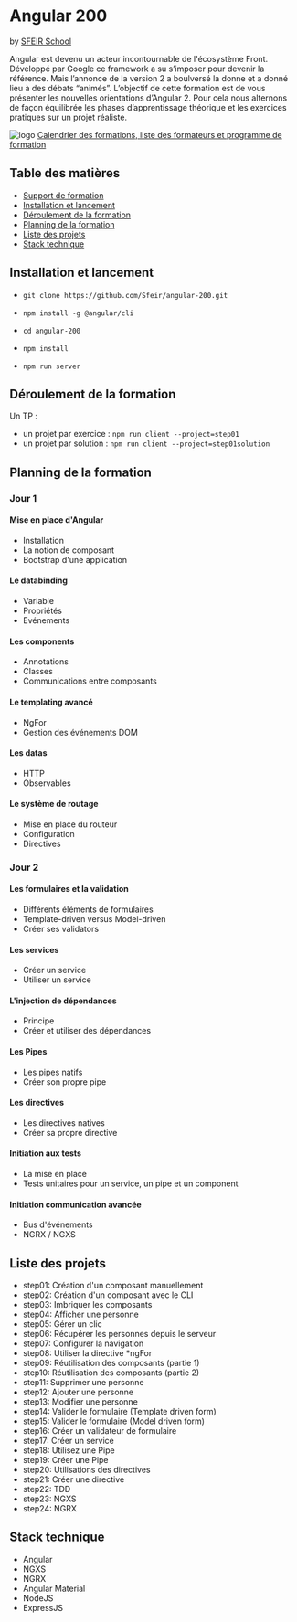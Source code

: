 # Angular 200
by [SFEIR School](https://www.sfeir.com/formation/school/)

Angular est devenu un acteur incontournable de l'écosystème Front. Développé par Google ce framework a su s’imposer pour devenir la référence. Mais l’annonce de la version 2 a boulversé la donne et a donné lieu à des débats “animés”. L’objectif de cette formation est de vous présenter les nouvelles orientations d’Angular 2. Pour cela nous alternons de façon équilibrée les phases d’apprentissage théorique et les exercices pratiques sur un projet réaliste.




![logo](https://www.sfeir.com/img/school/formations/Angular%20200.png)
[Calendrier des formations, liste des formateurs et programme de formation](https://www.sfeir.com/formation/school/angular-200/)

## Table des matières

  * [Support de formation](https://github.com/Sfeir/angular2-200/blob/step-01/support.pdf)
  * [Installation et lancement](Installation-et-lancement)
  * [Déroulement de la formation](#déroulement-de-la-formation)
  * [Planning de la formation](Planning-de-la-formation)
  * [Liste des projets](Liste-des-projets)
  * [Stack technique](#stack-technique)

## Installation et lancement

  * `git clone https://github.com/Sfeir/angular-200.git`
  * `npm install -g @angular/cli` 
  * `cd angular-200`
  * `npm install`


  * `npm run server`


  

## Déroulement de la formation
Un TP :

  * un projet par exercice :
`npm run client --project=step01`
  * un projet par solution :
`npm run client --project=step01solution`

 
## Planning de la formation

### Jour 1

#### Mise en place d'Angular
* Installation
* La notion de composant
* Bootstrap d'une application

#### Le databinding
* Variable
* Propriétés
* Evénements

#### Les components
* Annotations
* Classes
* Communications entre composants

#### Le templating avancé
* NgFor
* Gestion des événements DOM

#### Les datas
* HTTP
* Observables

#### Le système de routage
* Mise en place du routeur
* Configuration
* Directives


### Jour 2

#### Les formulaires et la validation
* Différents éléments de formulaires
* Template-driven versus Model-driven
* Créer ses validators

#### Les services
* Créer un service
* Utiliser un service

#### L'injection de dépendances
* Principe
* Créer et utiliser des dépendances

#### Les Pipes
* Les pipes natifs
* Créer son propre pipe

#### Les directives
* Les directives natives
* Créer sa propre directive

#### Initiation aux tests
* La mise en place
* Tests unitaires pour un service, un pipe et un component

#### Initiation communication avancée
* Bus d'événements
* NGRX / NGXS




## Liste des projets

  * step01: Création d'un composant manuellement
  * step02: Création d'un composant avec le CLI
  * step03: Imbriquer les composants
  * step04: Afficher une personne
  * step05: Gérer un clic
  * step06: Récupérer les personnes depuis le serveur
  * step07: Configurer la navigation
  * step08: Utiliser la directive *ngFor
  * step09: Réutilisation des composants (partie 1)
  * step10: Réutilisation des composants (partie 2)
  * step11: Supprimer une personne
  * step12: Ajouter une personne
  * step13: Modifier une personne
  * step14: Valider le formulaire (Template driven form)
  * step15: Valider le formulaire (Model driven form)
  * step16: Créer un validateur de formulaire
  * step17: Créer un service
  * step18: Utilisez une Pipe
  * step19: Créer une Pipe
  * step20: Utilisations des directives
  * step21: Créer une directive
  * step22: TDD
  * step23: NGXS
  * step24: NGRX



## Stack technique

* Angular
* NGXS
* NGRX
* Angular Material
* NodeJS
* ExpressJS
